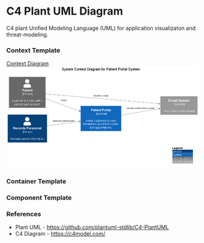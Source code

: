 # C4 Plant UML Diagram
C4 plant Unified Modeling Language (UML) for application visualizaton and threat-modeling.

### Context Template
[Context Diagram](c4DiagramTemplate_Context.puml)
![Context Diagram](./assets/c4DiagramTemplate_Context3.png)

### Container Template

### Component Template

### References
- Plant UML - https://github.com/plantuml-stdlib/C4-PlantUML
- C4 Diagram - https://c4model.com/
